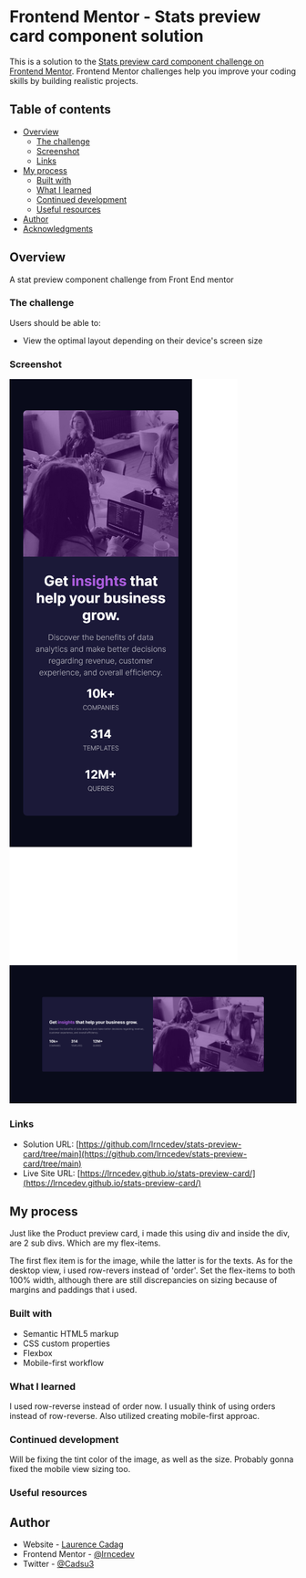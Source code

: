 # Frontend Mentor - Stats preview card component solution

This is a solution to the [Stats preview card component challenge on Frontend Mentor](https://www.frontendmentor.io/challenges/stats-preview-card-component-8JqbgoU62). Frontend Mentor challenges help you improve your coding skills by building realistic projects. 

## Table of contents

- [Overview](#overview)
  - [The challenge](#the-challenge)
  - [Screenshot](#screenshot)
  - [Links](#links)
- [My process](#my-process)
  - [Built with](#built-with)
  - [What I learned](#what-i-learned)
  - [Continued development](#continued-development)
  - [Useful resources](#useful-resources)
- [Author](#author)
- [Acknowledgments](#acknowledgments)

## Overview
A stat preview component challenge from Front End mentor

### The challenge
Users should be able to:

- View the optimal layout depending on their device's screen size

### Screenshot
![mobileView](images/mobileView.png)
![desktopView](images/desktopView.png)

### Links

- Solution URL: [https://github.com/lrncedev/stats-preview-card/tree/main](https://github.com/lrncedev/stats-preview-card/tree/main)
- Live Site URL: [https://lrncedev.github.io/stats-preview-card/](https://lrncedev.github.io/stats-preview-card/)

## My process
Just like the Product preview card, i made this using div and inside the div, are 2 sub divs. Which are my flex-items.

The first flex item is for the image, while the latter is for the texts.
As for the desktop view, i used row-revers instead of 'order'. 
Set the flex-items to both 100% width, although there are still discrepancies on sizing because of margins and paddings that i used.
### Built with

- Semantic HTML5 markup
- CSS custom properties
- Flexbox
- Mobile-first workflow

### What I learned

I used row-reverse instead of order now. I usually think of using orders instead of row-reverse. Also utilized creating mobile-first approac.


### Continued development

Will be fixing the tint color of the image, as well as the size. Probably gonna fixed the mobile view sizing too.

### Useful resources

## Author
- Website - [Laurence Cadag](https://lrncedev.github.io/vueport/)
- Frontend Mentor - [@lrncedev](https://www.frontendmentor.io/profile/@lrncedev)
- Twitter - [@Cadsu3](https://www.twitter.com/@Cadsu3)
